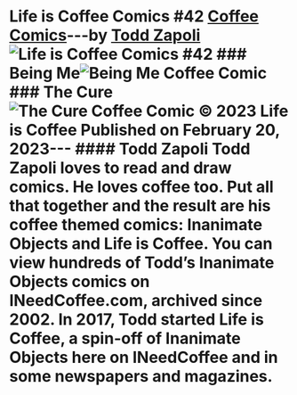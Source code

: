 # Life is Coffee Comics #42 [Coffee Comics](https://ineedcoffee.com/section/coffee-comics/)---by [Todd Zapoli](https://ineedcoffee.com/by/todd-zapoli/)![Life is Coffee Comics #42](https://ineedcoffee.com/images/posts/life-is-coffee-comics-42/life-is-coffee-640x400-new.jpg) ### Being Me![Being Me Coffee Comic](https://ineedcoffee.com/assets/being-me-coffee-comic-616x650.CpF7lCoR_ZC0hR5.webp) ### The Cure![The Cure Coffee Comic](https://ineedcoffee.com/assets/the-cure-coffee-comic-616x650.BuzPhaRl_Z1t4q9D.webp) © 2023 Life is Coffee Published on February 20, 2023--- #### Todd Zapoli Todd Zapoli loves to read and draw comics. He loves coffee too. Put all that together and the result are his coffee themed comics: Inanimate Objects and Life is Coffee. You can view hundreds of Todd’s Inanimate Objects comics on INeedCoffee.com, archived since 2002. In 2017, Todd started Life is Coffee, a spin-off of Inanimate Objects here on INeedCoffee and in some newspapers and magazines.